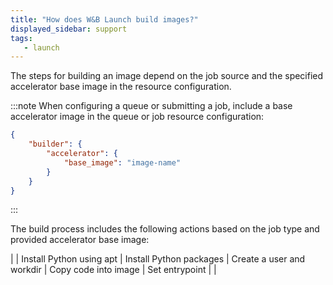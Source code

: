 ```yaml
---
title: "How does W&B Launch build images?"
displayed_sidebar: support
tags:
   - launch
---
```

The steps for building an image depend on the job source and the specified accelerator base image in the resource configuration.

:::note
When configuring a queue or submitting a job, include a base accelerator image in the queue or job resource configuration:
```json
{
    "builder": {
        "accelerator": {
            "base_image": "image-name"
        }
    }
}
```
:::

The build process includes the following actions based on the job type and provided accelerator base image:

|                                                     | Install Python using apt | Install Python packages | Create a user and workdir | Copy code into image | Set entrypoint |
|